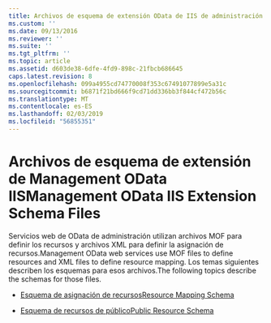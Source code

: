 ```yaml
---
title: Archivos de esquema de extensión OData de IIS de administración | Microsoft Docs
ms.custom: ''
ms.date: 09/13/2016
ms.reviewer: ''
ms.suite: ''
ms.tgt_pltfrm: ''
ms.topic: article
ms.assetid: d603de38-6dfe-4fd9-898c-21fbcb686645
caps.latest.revision: 8
ms.openlocfilehash: 099a4955cd74770008f353c67491077899e5a31c
ms.sourcegitcommit: b6871f21bd666f9cd71dd336bb3f844cf472b56c
ms.translationtype: MT
ms.contentlocale: es-ES
ms.lasthandoff: 02/03/2019
ms.locfileid: "56855351"
---
```

# <a name="management-odata-iis-extension-schema-files"></a><span data-ttu-id="1e254-102">Archivos de esquema de extensión de Management OData IIS</span><span class="sxs-lookup"><span data-stu-id="1e254-102">Management OData IIS Extension Schema Files</span></span>

<span data-ttu-id="1e254-103">Servicios web de OData de administración utilizan archivos MOF para definir los recursos y archivos XML para definir la asignación de recursos.</span><span class="sxs-lookup"><span data-stu-id="1e254-103">Management OData web services use MOF files to define resources and XML files to define resource mapping.</span></span> <span data-ttu-id="1e254-104">Los temas siguientes describen los esquemas para esos archivos.</span><span class="sxs-lookup"><span data-stu-id="1e254-104">The following topics describe the schemas for those files.</span></span>

- [<span data-ttu-id="1e254-105">Esquema de asignación de recursos</span><span class="sxs-lookup"><span data-stu-id="1e254-105">Resource Mapping Schema</span></span>](./resource-mapping-schema.md)

- [<span data-ttu-id="1e254-106">Esquema de recursos de público</span><span class="sxs-lookup"><span data-stu-id="1e254-106">Public Resource Schema</span></span>](./public-resource-schema.md)